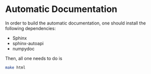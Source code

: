 # Automatic Documentation

In order to build the automatic documentation, one should install the following dependencies:

* Sphinx
* sphinx-autoapi
* numpydoc

Then, all one needs to do is

```bash
make html
```
